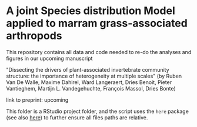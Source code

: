 # A joint Species distribution Model applied to marram grass-associated arthropods

This repository contains all data and code needed to re-do the analyses and figures in our upcoming manuscript

"Dissecting the drivers of plant-associated invertebrate community structure: the importance of heterogeneity at multiple scales" (by Ruben Van De Walle, Maxime Dahirel, Ward Langeraert, Dries Benoit, Pieter Vantieghem, Martijn L. Vandegehuchte, François Massol, Dries Bonte)

link to preprint: upcoming

This folder is a RStudio project folder, and the script uses the `here` package (see also [here](https://github.com/jennybc/here_here)) to further ensure all files paths are relative.
